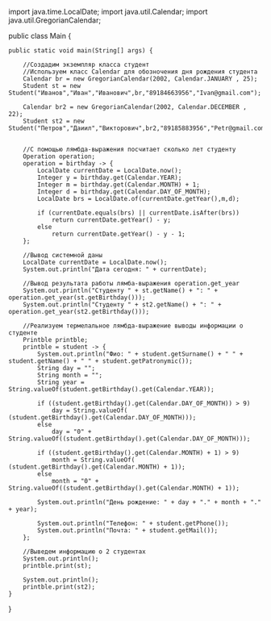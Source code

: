 import java.time.LocalDate;
import java.util.Calendar;
import java.util.GregorianCalendar;

public class Main {

    public static void main(String[] args) {

        //Создадим экземпляр класса студент
        //Используем класс Calendar для обозночения дня рождения студента
        Calendar br = new GregorianCalendar(2002, Calendar.JANUARY , 25);
        Student st = new Student("Иванов","Иван","Иванович",br,"89184663956","Ivan@gmail.com");

        Calendar br2 = new GregorianCalendar(2002, Calendar.DECEMBER , 22);
        Student st2 = new Student("Петров","Даиил","Викторович",br2,"89185883956","Petr@gmail.com");


        //С помощью лямбда-выражения посчитает сколько лет студенту
        Operation operation;
        operation = birthday -> {
            LocalDate currentDate = LocalDate.now();
            Integer y = birthday.get(Calendar.YEAR);
            Integer m = birthday.get(Calendar.MONTH) + 1;
            Integer d = birthday.get(Calendar.DAY_OF_MONTH);
            LocalDate brs = LocalDate.of(currentDate.getYear(),m,d);

            if (currentDate.equals(brs) || currentDate.isAfter(brs))
                return currentDate.getYear() - y;
            else
                return currentDate.getYear() - y - 1;
        };

        //Вывод системной даны
        LocalDate currentDate = LocalDate.now();
        System.out.println("Дата сегодня: " + currentDate);

        //Вывод результата работы лямба-выражения operation.get_year
        System.out.println("Cтуденту " + st.getName() + ": " + operation.get_year(st.getBirthday()));
        System.out.println("Cтуденту " + st2.getName() + ": " + operation.get_year(st2.getBirthday()));

        //Реализуем термелальное лямбда-выражение выводы информации о студенте
        Printble printble;
        printble = student -> {
            System.out.println("Фио: " + student.getSurname() + " " + student.getName() + " " + student.getPatronymic());
            String day = "";
            String month = "";
            String year = String.valueOf(student.getBirthday().get(Calendar.YEAR));

            if ((student.getBirthday().get(Calendar.DAY_OF_MONTH)) > 9)
                day = String.valueOf( (student.getBirthday().get(Calendar.DAY_OF_MONTH)));
            else
                day = "0" + String.valueOf((student.getBirthday().get(Calendar.DAY_OF_MONTH)));

            if ((student.getBirthday().get(Calendar.MONTH) + 1) > 9)
                month = String.valueOf( (student.getBirthday().get(Calendar.MONTH) + 1));
            else
                month = "0" + String.valueOf((student.getBirthday().get(Calendar.MONTH) + 1));

            System.out.println("День рождение: " + day + "." + month + "." + year);

            System.out.println("Телефон: " + student.getPhone());
            System.out.println("Почта: " + student.getMail());
        };

        //Выведем информацию о 2 студентах
        System.out.println();
        printble.print(st);

        System.out.println();
        printble.print(st2);
    }
}
